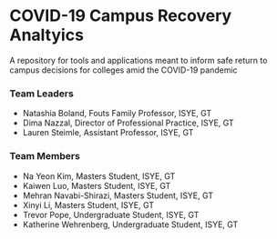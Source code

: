 # COVID-19 Campus Recovery Analtyics
A repository for tools and applications meant to inform safe return to campus decisions for colleges amid the COVID-19 pandemic

### Team Leaders
* Natashia Boland, Fouts Family Professor, ISYE, GT
* Dima Nazzal, Director of Professional Practice, ISYE, GT
* Lauren Steimle, Assistant Professor, ISYE, GT

### Team Members
* Na Yeon Kim, Masters Student, ISYE, GT
* Kaiwen Luo, Masters Student, ISYE, GT
* Mehran Navabi-Shirazi, Masters Student, ISYE, GT
* Xinyi Li, Masters Student, ISYE, GT
* Trevor Pope, Undergraduate Student, ISYE, GT
* Katherine Wehrenberg, Undergraduate Student, ISYE, GT

